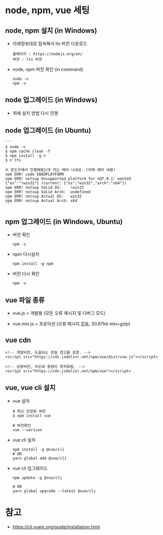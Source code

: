 # node, npm, vue 세팅

## node, npm 설치 (in Windows)
- 아래정보대로 접속해서 lts 버전 다운로드

    ```
    홈페이지 : https://nodejs.org/en/
    버전 : lts 버전
    ```

- node, npm 버전 확인 (in command)

    ```
    node -v
    npm -v
    ```

## node 업그레이드 (in Windows)
- 위에 설치 방법 다시 진행

## node 업그레이드 (in Ubuntu)

    ```
    $ node -v
    $ npm cache clean -f
    $ npm install -g n
    $ n lts

    ※ 윈도우에서 진행해봤는데 저는 에러 나네요..(아래 에러 내용)
    npm ERR! code EBADPLATFORM
    npm ERR! notsup Unsupported platform for n@7.0.1: wanted {"os":"!win32"} (current: {"os":"win32","arch":"x64"})
    npm ERR! notsup Valid OS:    !win32
    npm ERR! notsup Valid Arch:  undefined
    npm ERR! notsup Actual OS:   win32
    npm ERR! notsup Actual Arch: x64
    ```

## npm 업그레이드 (in Windows, Ubuntu)
- 버전 확인
    
    ```
    npm -v
    ```
- npm 다시설치

    ```
    npm install -g npm
    ```

- 버전 다시 확인
    
    ```
    npm -v
    ```

## vue 파일 종류

- vue.js = 개발용 (모든 오류 메시지 및 디버그 모드)

- vue.min.js = 프로덕션 (오류 메시지 없음, 30.67kb min+gzip)

## vue cdn

```
<!-- 개발버전, 도움되는 콘솔 경고를 포함. -->
<script src="https://cdn.jsdelivr.net/npm/vue/dist/vue.js"></script>

<!-- 상용버전, 속도와 용량이 최적화됨. -->
<script src="https://cdn.jsdelivr.net/npm/vue"></script>
```

## vue, vue cli 설치
- vue 설치

    ```
    # 최신 안정화 버전
    $ npm install vue

    # 버전확인
    vue --version
    ```

- vue cli 설치

    ```
    npm install -g @vue/cli
    # OR
    yarn global add @vue/cli
    ```

- vue cli 업그레이드

    ```
    npm update -g @vue/cli

    # OR
    yarn global upgrade --latest @vue/cli
    ```

# 참고

- https://cli.vuejs.org/guide/installation.html